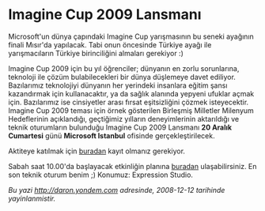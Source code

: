 # Imagine Cup 2009 Lansmanı
Microsoft'un dünya çapındaki Imagine Cup yarışmasının bu seneki ayağının
finali Mısır'da yapılacak. Tabi onun öncesinde Türkiye ayağı ile
yarışmacıların Türkiye birinciliğini almaları gerekiyor :)

Imagine Cup 2009 için bu yıl öğrenciler; dünyanın en zorlu sorunlarına,
teknoloji ile çözüm bulabilecekleri bir dünya düşlemeye davet ediliyor.
Bazılarımız teknolojiyi dünyanın her yerindeki insanlara eğitim şansı
kazandırmak için kullanacaktır, ya da sağlık alanında yepyeni ufuklar
açmak için. Bazılarımız ise cinsiyetler arası fırsat eşitsizliğini
çözmek isteyecektir. Imagine Cup 2009 teması için örnek gösterilen
Birleşmiş Milletler Milenyum Hedeflerinin açıklandığı, geçtiğimiz
yılların deneyimlerinin aktarıldığı ve teknik oturumların bulunduğu
Imagine Cup 2009 Lansmanı **20 Aralık Cumartesi** günü **Microsoft
Istanbul** ofisinde gerçekleştirilecek.

Aktiteye katılmak için
[buradan](http://www.msakademik.net/seminer_kayit.aspx?etkinlik_id=247)
kayıt olmanız gerekiyor.

Sabah saat 10.00'da başlayacak etkinliğin planına
[buradan](http://www.msakademik.net/haberdetay.aspx?id=228)
ulaşabilirsiniz. En son teknik oturum benim ;) Konumuz: Expression
Studio.



*Bu yazi http://daron.yondem.com adresinde, 2008-12-12 tarihinde yayinlanmistir.*
